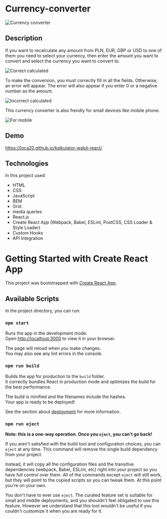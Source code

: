 # Currency-converter

![Currency converter](https://github.com/loca20/kalkulator-walut-react/blob/main/public/image%20for%20GitHub.jpg?raw=true)

## Description

If you want to recalculate any amount from PLN, EUR, GBP or USD to one of them you need to select your currency, then enter the amount you want to convert and select the currency you want to convert to.

![Correct calculated](https://github.com/loca20/kalkulator-walut-react/blob/main/public/correct.gif?raw=true)

To make the conversion, you must correctly fill in all the fields. Otherwise, an error will appear. The error will also appear if you enter 0 or a negative number as the amount.

![Incorrect calculated](https://github.com/loca20/kalkulator-walut-react/blob/main/public/incorrect.gif?raw=true)

This currency converter is also frendly for small devices like mobile phone. 

![For mobile](https://github.com/loca20/kalkulator-walut-react/blob/main/public/for%20mobile.gif?raw=true)

## Demo

https://loca20.github.io/kalkulator-walut-react/

## Technologies

In this project used:
- HTML
- CSS
- JavaScript
- BEM
- Grid
- media queries
- React.js
- Create React App (Webpack, Babel, ESLint, PostCSS, CSS Loader & Style Loader)
- Custom Hooks
- API Integration

# Getting Started with Create React App

This project was bootstrapped with [Create React App](https://github.com/facebook/create-react-app).

## Available Scripts

In the project directory, you can run:

### `npm start`

Runs the app in the development mode.\
Open [http://localhost:3000](http://localhost:3000) to view it in your browser.

The page will reload when you make changes.\
You may also see any lint errors in the console.

### `npm run build`

Builds the app for production to the `build` folder.\
It correctly bundles React in production mode and optimizes the build for the best performance.

The build is minified and the filenames include the hashes.\
Your app is ready to be deployed!

See the section about [deployment](https://facebook.github.io/create-react-app/docs/deployment) for more information.

### `npm run eject`

**Note: this is a one-way operation. Once you `eject`, you can't go back!**

If you aren't satisfied with the build tool and configuration choices, you can `eject` at any time. This command will remove the single build dependency from your project.

Instead, it will copy all the configuration files and the transitive dependencies (webpack, Babel, ESLint, etc) right into your project so you have full control over them. All of the commands except `eject` will still work, but they will point to the copied scripts so you can tweak them. At this point you're on your own.

You don't have to ever use `eject`. The curated feature set is suitable for small and middle deployments, and you shouldn't feel obligated to use this feature. However we understand that this tool wouldn't be useful if you couldn't customize it when you are ready for it.
